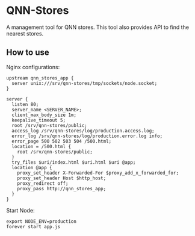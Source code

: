 QNN-Stores
==========

A management tool for QNN stores. This tool also provides API to find the nearest stores.

How to use
----------

Nginx configurations:

    upstream qnn_stores_app {
      server unix:///srv/qnn-stores/tmp/sockets/node.socket;
    }
    
    server {
      listen 80;
      server_name <SERVER_NAME>;
      client_max_body_size 1m;
      keepalive_timeout 5;
      root /srv/qnn-stores/public;
      access_log /srv/qnn-stores/log/production.access.log;
      error_log /srv/qnn-stores/log/production.error.log info;
      error_page 500 502 503 504 /500.html;
      location = /500.html {
        root /srv/qnn-stores/public;
      }
      try_files $uri/index.html $uri.html $uri @app;
      location @app {
        proxy_set_header X-Forwarded-For $proxy_add_x_forwarded_for;
        proxy_set_header Host $http_host;
        proxy_redirect off;
        proxy_pass http://qnn_stores_app;
      }
    }

Start Node:

    export NODE_ENV=production
    forever start app.js
